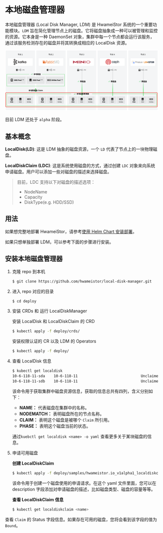 # 本地磁盘管理器

本地磁盘管理器 (Local Disk Manager, LDM) 是 HwameiStor 系统的一个重要功能模块。`LDM` 旨在简化管理节点上的磁盘。它将磁盘抽象成一种可以被管理和监控的资源。它本身是一种 DaemonSet 对象，集群中每一个节点都会运行该服务，通过该服务检测存在的磁盘并将其转换成相应的 LocalDisk 资源。

![LDM 架构图](../img/ldm.png)

目前 LDM 还处于 `alpha` 阶段。

## 基本概念

**LocalDisk(LD)**: 这是 LDM 抽象的磁盘资源，一个 `LD` 代表了节点上的一块物理磁盘。

**LocalDiskClaim (LDC)**: 这是系统使用磁盘的方式，通过创建 `LDC` 对象来向系统申请磁盘。用户可以添加一些对磁盘的描述来选择磁盘。

> 目前，LDC 支持以下对磁盘的描述选项：
>
> - NodeName
> - Capacity
> - DiskType(e.g. HDD/SSD)

## 用法

如果想完整地部署 HwameiStor，请参考[使用 Helm Chart 安装部署](../install/deploy.md)。

如果只想单独部署 LDM，可以参考下面的步骤进行安装。

## 安装本地磁盘管理器

1. 克隆  repo 到本机

    ```bash
    $ git clone https://github.com/hwameistor/local-disk-manager.git
    ```

2. 进入 repo 对应的目录

    ```bash
    $ cd deploy
    ```

3. 安装 CRDs 和 运行 LocalDiskManager

    安装 LocalDisk 和 LocalDiskClaim 的 CRD

    ```bash
    $ kubectl apply -f deploy/crds/
    ```

    安装权限认证的 CR 以及 LDM 的 Operators

    ```bash
    $ kubectl apply -f deploy/
    ```

4. 查看 LocalDisk 信息

    ```bash
    $ kubectl get localdisk
    10-6-118-11-sda    10-6-118-11                             Unclaimed
    10-6-118-11-sdb    10-6-118-11                             Unclaimed
    ```

    该命令用于获取集群中磁盘资源信息，获取的信息总共有四列，含义分别如下：

      - **NAME：** 代表磁盘在集群中的名称。
      - **NODEMATCH：** 表明磁盘所在的节点名称。
      - **CLAIM：** 表明这个磁盘是被哪个 `Claim` 所引用。
      - **PHASE：** 表明这个磁盘当前的状态。

    通过`kuebctl get localdisk <name> -o yaml` 查看更多关于某块磁盘的信息。

5. 申请可用磁盘

    **创建 LocalDiskClaim**

    ```bash
    $ kubectl apply -f deploy/samples/hwameistor.io_v1alpha1_localdiskclaim_cr.yaml
    ```

    该命令用于创建一个磁盘使用的申请请求。在这个 yaml 文件里面，您可以在 description 字段添加对申请磁盘的描述，比如磁盘类型、磁盘的容量等等。

    **查看 LocalDiskClaim 信息**

    ```bash
    $ kubectl get localdiskclaim <name>
    ```

查看 `Claim` 的 Status 字段信息。如果存在可用的磁盘，您将会看到该字段的值为 `Bound`。
